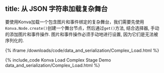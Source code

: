 title: 从 JSON 字符串加载复杂舞台
---
要使用Konva加载一个包含图片和事件绑定的复杂舞台，我们需要先使用`Konva.Node.create()`创建一个舞台节点，然后通过`get()`方法, 结合选择器, 手动的添加图片和事件操作. 图片和事件操作必须手动地进行设置, 因为它们是无法被序列化的.

{% iframe /downloads/code/data_and_serialization/Complex_Load.html %}

{% include_code Konva Load Complex Stage Demo data_and_serialization/Complex_Load.html %}
